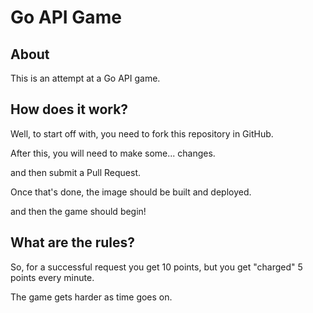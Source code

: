 # Go API Game

## About
This is an attempt at a Go API game.

## How does it work?
Well, to start off with, you need to fork this repository in GitHub.

After this, you will need to make some... changes.

and then submit a Pull Request.

Once that's done, the image should be built and deployed.

and then the game should begin!

## What are the rules?

So, for a successful request you get 10 points, but you get "charged" 5 points every minute.

The game gets harder as time goes on.
